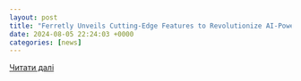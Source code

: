 ```yaml
---
layout: post
title: "Ferretly Unveils Cutting-Edge Features to Revolutionize AI-Powered Social Media Screening"
date: 2024-08-05 22:24:03 +0000
categories: [news]
---
```


[Читати далі](https://www.prweb.com/releases/ferretly-unveils-cutting-edge-features-to-revolutionize-ai-powered-social-media-screening-302212004.html)
